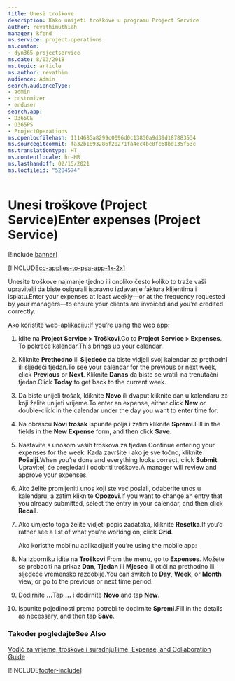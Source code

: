 ```yaml
---
title: Unesi troškove
description: Kako unijeti troškove u programu Project Service
author: revathimuthiah
manager: kfend
ms.service: project-operations
ms.custom:
- dyn365-projectservice
ms.date: 8/03/2018
ms.topic: article
ms.author: revathim
audience: Admin
search.audienceType:
- admin
- customizer
- enduser
search.app:
- D365CE
- D365PS
- ProjectOperations
ms.openlocfilehash: 1114685a8299c0096d0c13830a9d39d187883534
ms.sourcegitcommit: fa32b1893286f20271fa4ec4be8fc68bd135f53c
ms.translationtype: HT
ms.contentlocale: hr-HR
ms.lasthandoff: 02/15/2021
ms.locfileid: "5284574"
---
```

# <a name="enter-expenses-project-service"></a><span data-ttu-id="b77be-103">Unesi troškove (Project Service)</span><span class="sxs-lookup"><span data-stu-id="b77be-103">Enter expenses (Project Service)</span></span>

[!include [banner](../includes/psa-now-project-operations.md)]

[!INCLUDE[cc-applies-to-psa-app-1x-2x](../includes/cc-applies-to-psa-app-1x-2x.md)]

<span data-ttu-id="b77be-104">Unesite troškove najmanje tjedno ili onoliko često koliko to traže vaši upravitelji da biste osigurali ispravno izdavanje faktura klijentima i isplatu.</span><span class="sxs-lookup"><span data-stu-id="b77be-104">Enter your expenses at least weekly—or at the frequency requested by your managers—to ensure your clients are invoiced and you’re credited correctly.</span></span>  
  
 <span data-ttu-id="b77be-105">Ako koristite web-aplikaciju:</span><span class="sxs-lookup"><span data-stu-id="b77be-105">If you’re using the web app:</span></span>  
  
1. <span data-ttu-id="b77be-106">Idite na **Project Service > Troškovi**.</span><span class="sxs-lookup"><span data-stu-id="b77be-106">Go to **Project Service > Expenses**.</span></span> <span data-ttu-id="b77be-107">To pokreće kalendar.</span><span class="sxs-lookup"><span data-stu-id="b77be-107">This brings up your calendar.</span></span>  
  
2. <span data-ttu-id="b77be-108">Kliknite **Prethodno** ili **Sljedeće** da biste vidjeli svoj kalendar za prethodni ili sljedeći tjedan.</span><span class="sxs-lookup"><span data-stu-id="b77be-108">To see your calendar for the previous or next week, click **Previous** or **Next**.</span></span> <span data-ttu-id="b77be-109">Kliknite **Danas** da biste se vratili na trenutačni tjedan.</span><span class="sxs-lookup"><span data-stu-id="b77be-109">Click **Today** to get back to the current week.</span></span>  
  
3. <span data-ttu-id="b77be-110">Da biste unijeli trošak, kliknite **Novo** ili dvaput kliknite dan u kalendaru za koji želite unijeti vrijeme.</span><span class="sxs-lookup"><span data-stu-id="b77be-110">To enter an expense, either click **New** or double-click in the calendar under the day you want to enter time for.</span></span>  
  
4. <span data-ttu-id="b77be-111">Na obrascu **Novi trošak** ispunite polja i zatim kliknite **Spremi**.</span><span class="sxs-lookup"><span data-stu-id="b77be-111">Fill in the fields in the **New Expense** form, and then click **Save**.</span></span>  
  
5. <span data-ttu-id="b77be-112">Nastavite s unosom vaših troškova za tjedan.</span><span class="sxs-lookup"><span data-stu-id="b77be-112">Continue entering your expenses for the week.</span></span> <span data-ttu-id="b77be-113">Kada završite i ako je sve točno, kliknite **Pošalji**.</span><span class="sxs-lookup"><span data-stu-id="b77be-113">When you’re done and everything looks correct, click **Submit**.</span></span> <span data-ttu-id="b77be-114">Upravitelj će pregledati i odobriti troškove.</span><span class="sxs-lookup"><span data-stu-id="b77be-114">A manager will review and approve your expenses.</span></span>  
  
6. <span data-ttu-id="b77be-115">Ako želite promijeniti unos koji ste već poslali, odaberite unos u kalendaru, a zatim kliknite **Opozovi**.</span><span class="sxs-lookup"><span data-stu-id="b77be-115">If you want to change an entry that you already submitted, select the entry in your calendar, and then click **Recall**.</span></span>  
  
7. <span data-ttu-id="b77be-116">Ako umjesto toga želite vidjeti popis zadataka, kliknite **Rešetka**.</span><span class="sxs-lookup"><span data-stu-id="b77be-116">If you’d rather see a list of what you’re working on, click **Grid**.</span></span>  
  
   <span data-ttu-id="b77be-117">Ako koristite mobilnu aplikaciju:</span><span class="sxs-lookup"><span data-stu-id="b77be-117">If you’re using the mobile app:</span></span>  
  
8. <span data-ttu-id="b77be-118">Na izborniku idite na **Troškovi**.</span><span class="sxs-lookup"><span data-stu-id="b77be-118">From the menu, go to **Expenses**.</span></span>     <span data-ttu-id="b77be-119">Možete se prebaciti na prikaz **Dan**, **Tjedan** ili **Mjesec** ili otići na prethodno ili sljedeće vremensko razdoblje.</span><span class="sxs-lookup"><span data-stu-id="b77be-119">You can switch to **Day**, **Week**, or **Month** view, or go to the previous or next time period.</span></span>  
  
9. <span data-ttu-id="b77be-120">Dodirnite **...**</span><span class="sxs-lookup"><span data-stu-id="b77be-120">Tap **…**</span></span> <span data-ttu-id="b77be-121">i dodirnite **Novo**.</span><span class="sxs-lookup"><span data-stu-id="b77be-121">and tap **New**.</span></span>  
  
10. <span data-ttu-id="b77be-122">Ispunite pojedinosti prema potrebi te dodirnite **Spremi**.</span><span class="sxs-lookup"><span data-stu-id="b77be-122">Fill in the details as necessary, and then tap **Save**.</span></span>  
  
### <a name="see-also"></a><span data-ttu-id="b77be-123">Također pogledajte</span><span class="sxs-lookup"><span data-stu-id="b77be-123">See Also</span></span>  
 [<span data-ttu-id="b77be-124">Vodič za vrijeme, troškove i suradnju</span><span class="sxs-lookup"><span data-stu-id="b77be-124">Time, Expense, and Collaboration Guide</span></span>](../psa/time-expense-collaboration-guide.md)


[!INCLUDE[footer-include](../includes/footer-banner.md)]